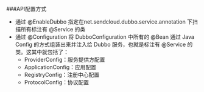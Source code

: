 ###API配置方式

* 通过 @EnableDubbo 指定在net.sendcloud.dubbo.service.annotation 下扫描所有标注有 @Service 的类
* 通过 @Configuration 将 DubboConfiguration 中所有的 @Bean 通过 Java Config 的方式组装出来并注入给 Dubbo 服务，也就是标注有 @Service 的类。这其中就包括了：
     - ProviderConfig：服务提供方配置
     - ApplicationConfig：应用配置
     - RegistryConfig：注册中心配置
     - ProtocolConfig：协议配置




